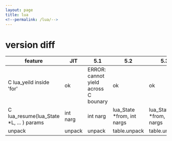 ```yaml
---
layout: page
title: lua
<!--permalink: /lua/-->
---
```


# version diff

| feature | JIT | 5.1 | 5.2 | 5.3 |
|---------|-----|-----|-----|-----|
| C lua_yeild inside 'for' | ok | ERROR: cannot yield across C bounary | ok | ok |
| C lua_resume(lua_State \*L, ... ) params | int narg | int narg | lua_State \*from, int nargs | lua_State \*from, int nargs |
| unpack | unpack | unpack | table.unpack | table.unpack |
